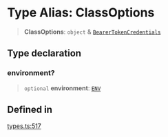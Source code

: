 # Type Alias: ClassOptions

> **ClassOptions**: `object` & [`BearerTokenCredentials`](/docs/packages/SDK/type-aliases/BearerTokenCredentials.md)

## Type declaration

### environment?

> `optional` **environment**: [`ENV`](/docs/packages/SDK/type-aliases/ENV.md)

## Defined in

[types.ts:517](https://github.com/monerium/js-monorepo/blob/main/packages/sdk/src/types.ts#L517)
